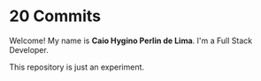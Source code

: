 # 20 Commits

Welcome! My name is **Caio Hygino Perlin de Lima**. I'm a Full Stack Developer.

This repository is just an experiment.
